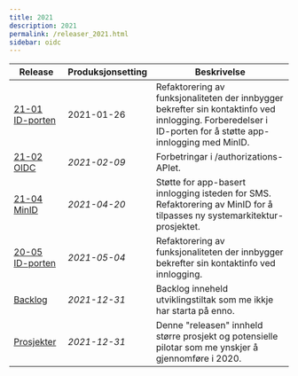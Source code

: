 ```yaml
---
title: 2021
description: 2021
permalink: /releaser_2021.html
sidebar: oidc
---
```


|Release|Produksjonsetting|Beskrivelse|
|-|-|-|
|[21-01 ID-porten](21-01_ID-porten.html)|2021-01-26| Refaktorering av funksjonaliteten der innbygger bekrefter sin kontaktinfo ved innlogging.  Forberedelser i ID-porten for å støtte app-innlogging med MinID. |
|[21-02 OIDC](21-02_OIDC.html)|*2021-02-09*| Forbetringar i /authorizations-APIet. |
|[21-04 MinID](21-04_MinID.html)|*2021-04-20*| Støtte for app-basert innlogging isteden for SMS.  Refaktorering av MinID for å tilpasses ny systemarkitektur-prosjektet. |
|[20-05 ID-porten](20-05_ID-porten.html)|*2021-05-04*| Refaktorering av funksjonaliteten der innbygger bekrefter sin kontaktinfo ved innlogging. |
|[Backlog](Backlog.html)|*2021-12-31*| Backlog inneheld utviklingstiltak som me ikkje har starta på enno.  |
|[Prosjekter](Prosjekter.html)|*2021-12-31*| Denne "releasen" innheld større prosjekt og potensielle pilotar som me ynskjer å gjennomføre i 2020. |
